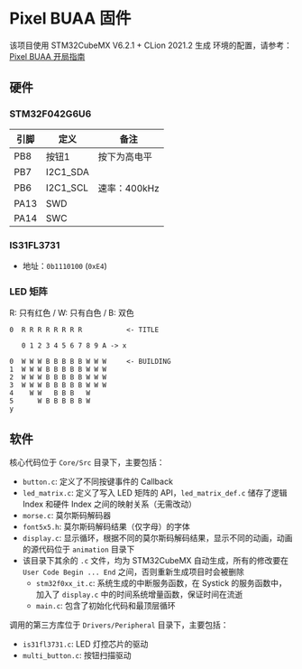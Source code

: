 # Pixel BUAA 固件

该项目使用 STM32CubeMX V6.2.1 + CLion 2021.2 生成
环境的配置，请参考：[Pixel BUAA 开局指南](tutorial.md)
## 硬件

### STM32F042G6U6
| 引脚 | 定义 | 备注 |
| --- | --- | --- |
| PB8 | 按钮1  | 按下为高电平 |
| PB7 | I2C1_SDA | |
| PB6 | I2C1_SCL | 速率：400kHz |
| PA13 | SWD | |
| PA14 | SWC | |

### IS31FL3731
- 地址：`0b1110100` (`0xE4`)

### LED 矩阵
R: 只有红色 / W: 只有白色 / B: 双色
```
0  R R R R R R R R           <- TITLE

   0 1 2 3 4 5 6 7 8 9 A -> x

0  W W W B B B B B W W W     <- BUILDING
1  W W W B B B B B W W W
2  W W W B B B B B W W W
3  W W W B B B B B W W W
4    W W   B B B   W
5      W B B B B B W
y
```

## 软件
核心代码位于 `Core/Src` 目录下，主要包括：
- `button.c`: 定义了不同按键事件的 Callback
- `led_matrix.c`: 定义了写入 LED 矩阵的 API，`led_matrix_def.c` 储存了逻辑 Index 和硬件 Index 之间的映射关系（无需改动）
- `morse.c`: 莫尔斯码解码器
- `font5x5.h`: 莫尔斯码解码结果（仅字母）的字体
- `display.c`: 显示循环，根据不同的莫尔斯码解码结果，显示不同的动画，动画的源代码位于 `animation` 目录下
- 该目录下其余的 `.c` 文件，均为 STM32CubeMX 自动生成，所有的修改要在 `User Code Begin ... End` 之间，否则重新生成项目时会被删除
  - `stm32f0xx_it.c`: 系统生成的中断服务函数，在 Systick 的服务函数中，加入了 `display.c` 中的时间系统增量函数，保证时间在流逝
  - `main.c`: 包含了初始化代码和最顶层循环

调用的第三方库位于 `Drivers/Peripheral` 目录下，主要包括：
- `is31fl3731.c`: LED 灯控芯片的驱动
- `multi_button.c`: 按钮扫描驱动
